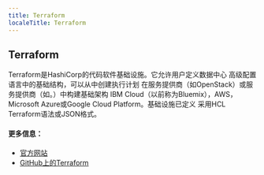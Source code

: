 ```yaml
---
title: Terraform
localeTitle: Terraform
---
```

## Terraform

Terraform是HashiCorp的代码软件基础设施。它允许用户定义数据中心 高级配置语言中的基础结构，可以从中创建执行计划 在服务提供商（如OpenStack）或服务提供商（如。）中构建基础架构 IBM Cloud（以前称为Bluemix），AWS，Microsoft Azure或Google Cloud Platform。基础设施已定义 采用HCL Terraform语法或JSON格式。

#### 更多信息：

*   [官方网站](https://www.terraform.io)
*   [GitHub上的Terraform](https://https://github.com/hashicorp/terraform)